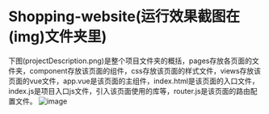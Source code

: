 # Shopping-website(运行效果截图在(img)文件夹里)
下图(projectDescription.png)是整个项目文件夹的概括，pages存放各页面的文件夹，component存放该页面的组件，css存放该页面的样式文件，views存放该页面的vue文件，app.vue是该页面的主组件，index.html是该页面的入口文件，index.js是项目入口js文件，引入该页面使用的库等，router.js是该页面的路由配置文件。
![image](https://github.com/captain-aer/Shopping-website/blob/master/img/projectDescription.png)
